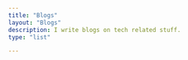 ```yaml
---
title: "Blogs"
layout: "Blogs"
description: I write blogs on tech related stuff.
type: "list"

---
```


